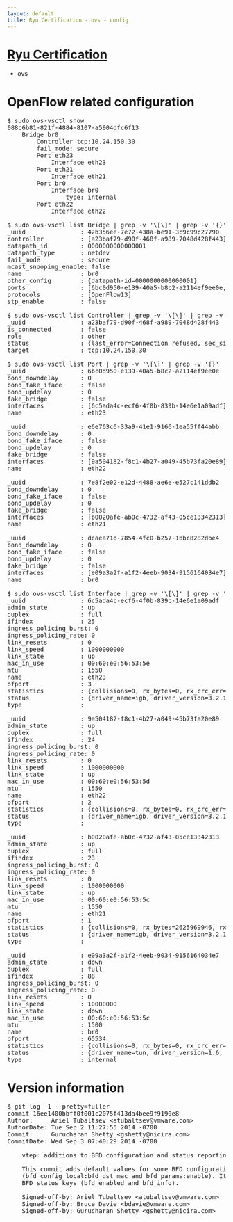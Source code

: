 ```yaml
---
layout: default
title: Ryu Certification - ovs - config
---
```

# [Ryu Certification](http://osrg.github.io/ryu/certification.html)
* ovs 

# OpenFlow related configuration
<pre>
$ sudo ovs-vsctl show
088c6b81-821f-4884-8107-a5904dfc6f13
    Bridge br0
        Controller tcp:10.24.150.30
        fail_mode: secure
        Port eth23
            Interface eth23
        Port eth21
            Interface eth21
        Port br0
            Interface br0
                type: internal
        Port eth22
            Interface eth22

$ sudo ovs-vsctl list Bridge | grep -v '\[\]' | grep -v '{}'
_uuid               : 42b356ee-7e72-438a-be91-3c9c99c27790
controller          : [a23baf79-d90f-468f-a989-7048d428f443]
datapath_id         : 0000000000000001
datapath_type       : netdev
fail_mode           : secure
mcast_snooping_enable: false
name                : br0
other_config        : {datapath-id=0000000000000001}
ports               : [6bc0d950-e139-40a5-b8c2-a2114ef9ee0e, 7e8f2e02-e12d-4488-ae6e-e527c141ddb2, dcaea71b-7854-4fc0-b257-1bbc8282dbe4, e6e763c6-33a9-41e1-9166-1ea55ff44abb]
protocols           : [OpenFlow13]
stp_enable          : false

$ sudo ovs-vsctl list Controller | grep -v '\[\]' | grep -v '{}'
_uuid               : a23baf79-d90f-468f-a989-7048d428f443
is_connected        : false
role                : other
status              : {last_error=Connection refused, sec_since_connect=661, sec_since_disconnect=7, state=BACKOFF}
target              : tcp:10.24.150.30

$ sudo ovs-vsctl list Port | grep -v '\[\]' | grep -v '{}'
_uuid               : 6bc0d950-e139-40a5-b8c2-a2114ef9ee0e
bond_downdelay      : 0
bond_fake_iface     : false
bond_updelay        : 0
fake_bridge         : false
interfaces          : [6c5ada4c-ecf6-4f0b-839b-14e6e1a09adf]
name                : eth23

_uuid               : e6e763c6-33a9-41e1-9166-1ea55ff44abb
bond_downdelay      : 0
bond_fake_iface     : false
bond_updelay        : 0
fake_bridge         : false
interfaces          : [9a504182-f8c1-4b27-a049-45b73fa20e89]
name                : eth22

_uuid               : 7e8f2e02-e12d-4488-ae6e-e527c141ddb2
bond_downdelay      : 0
bond_fake_iface     : false
bond_updelay        : 0
fake_bridge         : false
interfaces          : [b0020afe-ab0c-4732-af43-05ce13342313]
name                : eth21

_uuid               : dcaea71b-7854-4fc0-b257-1bbc8282dbe4
bond_downdelay      : 0
bond_fake_iface     : false
bond_updelay        : 0
fake_bridge         : false
interfaces          : [e09a3a2f-a1f2-4eeb-9034-9156164034e7]
name                : br0

$ sudo ovs-vsctl list Interface | grep -v '\[\]' | grep -v '{}'
_uuid               : 6c5ada4c-ecf6-4f0b-839b-14e6e1a09adf
admin_state         : up
duplex              : full
ifindex             : 25
ingress_policing_burst: 0
ingress_policing_rate: 0
link_resets         : 0
link_speed          : 1000000000
link_state          : up
mac_in_use          : 00:60:e0:56:53:5e
mtu                 : 1550
name                : eth23
ofport              : 3
statistics          : {collisions=0, rx_bytes=0, rx_crc_err=0, rx_dropped=0, rx_errors=0, rx_frame_err=0, rx_over_err=0, rx_packets=0, tx_bytes=3168967500, tx_dropped=0, tx_errors=0, tx_packets=2112645}
status              : {driver_name=igb, driver_version=3.2.10-k, firmware_version=2.10-9}
type                : 

_uuid               : 9a504182-f8c1-4b27-a049-45b73fa20e89
admin_state         : up
duplex              : full
ifindex             : 24
ingress_policing_burst: 0
ingress_policing_rate: 0
link_resets         : 0
link_speed          : 1000000000
link_state          : up
mac_in_use          : 00:60:e0:56:53:5d
mtu                 : 1550
name                : eth22
ofport              : 2
statistics          : {collisions=0, rx_bytes=0, rx_crc_err=0, rx_dropped=0, rx_errors=0, rx_frame_err=0, rx_over_err=0, rx_packets=0, tx_bytes=1163355600, tx_dropped=0, tx_errors=0, tx_packets=23692347}
status              : {driver_name=igb, driver_version=3.2.10-k, firmware_version=2.10-9}
type                : 

_uuid               : b0020afe-ab0c-4732-af43-05ce13342313
admin_state         : up
duplex              : full
ifindex             : 23
ingress_policing_burst: 0
ingress_policing_rate: 0
link_resets         : 0
link_speed          : 1000000000
link_state          : up
mac_in_use          : 00:60:e0:56:53:5c
mtu                 : 1550
name                : eth21
ofport              : 1
statistics          : {collisions=0, rx_bytes=2625969946, rx_crc_err=0, rx_dropped=0, rx_errors=0, rx_frame_err=0, rx_over_err=0, rx_packets=33269874, tx_bytes=0, tx_dropped=0, tx_errors=0, tx_packets=0}
status              : {driver_name=igb, driver_version=3.2.10-k, firmware_version=2.10-9}
type                : 

_uuid               : e09a3a2f-a1f2-4eeb-9034-9156164034e7
admin_state         : down
duplex              : full
ifindex             : 88
ingress_policing_burst: 0
ingress_policing_rate: 0
link_resets         : 0
link_speed          : 10000000
link_state          : down
mac_in_use          : 00:60:e0:56:53:5c
mtu                 : 1500
name                : br0
ofport              : 65534
statistics          : {collisions=0, rx_bytes=0, rx_crc_err=0, rx_dropped=0, rx_errors=0, rx_frame_err=0, rx_over_err=0, rx_packets=0, tx_bytes=0, tx_dropped=0, tx_errors=0, tx_packets=0}
status              : {driver_name=tun, driver_version=1.6, firmware_version=N/A}
type                : internal
</pre>

# Version information
<pre>
$ git log -1 --pretty=fuller
commit 16ee1400bbff0f001c2075f413da4bee9f9190e8
Author:     Ariel Tubaltsev &lt;atubaltsev@vmware.com&gt;
AuthorDate: Tue Sep 2 11:27:55 2014 -0700
Commit:     Gurucharan Shetty &lt;gshetty@nicira.com&gt;
CommitDate: Wed Sep 3 07:40:29 2014 -0700

    vtep: additions to BFD configuration and status reporting
    
    This commit adds default values for some BFD configuration keys
    &#40;bfd_config_local:bfd_dst_mac and bfd_params:enable&#41;. It also adds new
    BFD status keys &#40;bfd_enabled and bfd_info&#41;.
    
    Signed-off-by: Ariel Tubaltsev &lt;atubaltsev@vmware.com&gt;
    Signed-off-by: Bruce Davie &lt;bdavie@vmware.com&gt;
    Signed-off-by: Gurucharan Shetty &lt;gshetty@nicira.com&gt;
</pre>
